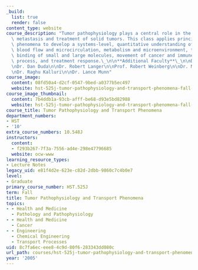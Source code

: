 ```yaml
---
_build:
  list: true
  render: false
content_type: website
course_description: "Tumor pathophysiology plays a central role in the growth, invasion,\
  \ metastasis and treatment of solid tumors. This class applies principles of transport\
  \ phenomena to develop a systems-level, quantitative understanding of angiogenesis,\
  \ blood flow and microcirculation, metabolism and microenvironment, transport and\
  \ binding of small and large molecules, movement of cancer and immune cells, metastatic\
  \ process, and treatment response.\_\n\n**Additional Faculty**\_\n\nDr. Pat D'Amore\n\
  \nDr. Dan Duda\n\nDr. Robert Langer\n\nProf. Robert Weinberg\n\nDr. Marsha Moses\n\
  \nDr. Raghu Kalluri\n\nDr. Lance Munn"
course_image:
  content: 08fd50a4-d2cf-0547-9bed-a0377b5ec497
  website: hst-525j-tumor-pathophysiology-and-transport-phenomena-fall-2005
course_image_thumbnail:
  content: 7b4ddb1a-93cb-afff-be68-d93e5bd82988
  website: hst-525j-tumor-pathophysiology-and-transport-phenomena-fall-2005
course_title: Tumor Pathophysiology and Transport Phenomena
department_numbers:
- HST
- '10'
extra_course_numbers: 10.548J
instructors:
  content:
  - f293b267-7f3a-7556-ad4e-298e47796685
  website: ocw-www
learning_resource_types:
- Lecture Notes
legacy_uid: e81f4d2e-623e-c82d-2dbb-9860c7c4b0e7
level:
- Graduate
primary_course_number: HST.525J
term: Fall
title: Tumor Pathophysiology and Transport Phenomena
topics:
- - Health and Medicine
  - Pathology and Pathophysiology
- - Health and Medicine
  - Cancer
- - Engineering
  - Chemical Engineering
  - Transport Processes
uid: 8c7fa6ec-eee8-4c9d-80f6-283343dd080c
url_path: courses/hst-525j-tumor-pathophysiology-and-transport-phenomena-fall-2005
year: '2005'
---
```

